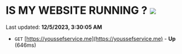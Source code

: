 # IS MY WEBSITE RUNNING ? [![](https://img.shields.io/static/v1?label=Sponsor&message=%E2%9D%A4&logo=GitHub&color=%23fe8e86)](https://github.com/sponsors/<username>)

Last updated: **12/5/2023, 3:30:05 AM**

- `GET` [https://youssefservice.me](https://youssefservice.me) - **Up** (646ms)
